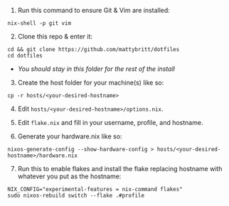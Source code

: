 1. Run this command to ensure Git & Vim are installed:

```
nix-shell -p git vim
```

2. Clone this repo & enter it:

```
cd && git clone https://github.com/mattybritt/dotfiles
cd dotfiles
```

- _You should stay in this folder for the rest of the install_

3. Create the host folder for your machine(s) like so:

```
cp -r hosts/<your-desired-hostname>
```

4. Edit `hosts/<your-desired-hostname>/options.nix`.

5. Edit `flake.nix` and fill in your username, profile, and hostname.

6. Generate your hardware.nix like so:

```
nixos-generate-config --show-hardware-config > hosts/<your-desired-hostname>/hardware.nix
```

7. Run this to enable flakes and install the flake replacing hostname with
   whatever you put as the hostname:

```
NIX_CONFIG="experimental-features = nix-command flakes" 
sudo nixos-rebuild switch --flake .#profile
```

